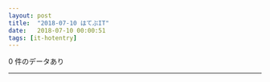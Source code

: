 ```yaml
---
layout: post
title:  "2018-07-10 はてぶIT"
date:   2018-07-10 00:00:51
tags: [it-hotentry]
---
```

0 件のデータあり

<hr>
